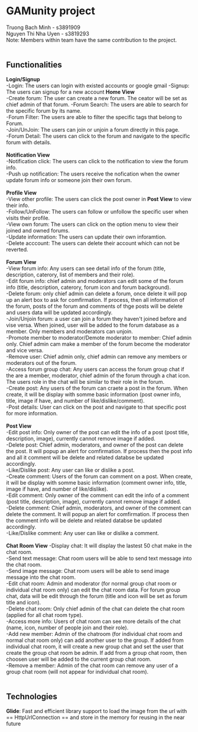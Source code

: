 # GAMunity project
Truong Bach Minh - s3891909
<br />
Nguyen Thi Nha Uyen - s3819293
<br />
Note: Members within team have the same contribution to the project.
<br />
<br />
## Functionalities
**Login/Signup**<br />
-Login: The users can login with existed accounts or google gmail
-Signup: The users can signup for a new account 
**Home View**<br />
-Create forum: The user can create a new forum. The ceator will be set as chief admin of that forum.
-Forum Search: The users are able to search for the specific forum by its name. <br />
-Forum Filter: The users are able to filter the specific tags that belong to Forum. <br />
-Join/UnJoin: The users can join or unjoin a forum directly in this page. <br />
-Forum Detail: The users can click to the forum and navigate to the specific forum with details. <br />
<br />
**Notification View**<br />
-Notification click: The users can click to the notification to view the forum info.<br />
-Push up notification: The users receive the nofication when the owner update forum info or someone join their own forum. <br />
<br />
**Profile View**<br />
-View other profile: The users can click the post owner in **Post View** to view their info.<br /> 
-Follow/UnFollow: The users can follow or unfollow the specific user when visits their profile.<br />
-View own forum: The users can click on the option menu to view their joined and owned forums.<br />
-Update information: The users can update their own inforamtion.<br />
-Delete acccount: The users can delete their account which can not be reverted.<br />
<br />
**Forum View**<br />
-View forum info: Any users can see detail info of the forum (title, description, caterory, list of members and their role).<br />
-Edit forum info: chief admin and moderators can edit some of the forum info (title, description, caterory, forum icon and forum background).<br />
-Delete forum: only chief admin can delete a forum, once delete it will pop up an alert box to ask for comfirmation. If process, then all information of the forum, posts of the forum and comments of thge posts will be delete and users data will be updated accordingly.<br />
-Join/Unjoin forum: a user can join a forum they haven't joined before and vise versa. When joined, user will be added to the forum database as a member. Only members and moderators can unjoin.<br />
-Promote member to moderator/Demote moderator to member: Chief admin only. Chief admin cam make a member of the forum become the moderator and vice versa.<br />
-Remove user: Chief admin only, chief admin can remove any members or moderators out of the forum.<br />
-Access forum group chat: Any users can access the forum group chat if the are a member, moderator, chief admin of the forum through a chat icon. The users role in the chat will be similar to their role in the forum.<br />
-Create post: Any users of the forum can craete a post in the forum. When create, it will be display with somme basic information (post owner info, title, image if have, and number of like/dislike/comment).<br />
-Post details: User can click on the post and navigate to that specific post for more information.<br />
<br />
**Post View**<br />
-Edit post info: Only owner of the post can edit the info of a post (post title, description, image), currently cannot remove image if added.<br />
-Delete post: Chief admin, moderators, and owner of the post can delete the post. It will popup an alert for comfirmation. If process then the post info and all it comment will be delete and related databse be updated accordingly.<br />
-Like/Dislike post: Any user can like or dislike a post.<br />
-Create comment: Users of the forum can comment on a post. When create, it will be display with somme basic information (comment owner info, title, image if have, and number of like/dislike).<br />
-Edit comment: Only owner of the comment can edit the info of a comment (post title, description, image), currently cannot remove image if added.<br />
-Delete comment: Chief admin, moderators, and owner of the comment can delete the comment. It will popup an alert for comfirmation. If process then the comment info will be delete and related databse be updated accordingly.<br />
-Like/Dislike comment: Any user can like or dislike a comment.<br />
<br />
**Chat Room View**
-Display chat: It will display the lastest 50 chat make in the chat room.<br />
-Send text message: Chat room users will be able to send text message into the chat room.<br />
-Send image message: Chat room users will be able to send image message into the chat room.<br />
-Edit chat room: Admin and moderator (for normal group chat room or individual chat room only) can edit the chat room data. For forum group chat, data will be edit through the forum (title and icon will be set as forum title and icon).<br />
-Delete chat room: Only chief admin of the chat can delete the chat room (applied for all chat room type).<br />
-Access more info: Users of chat room can see more details of the chat (name, icon, number of people join and their role).<br />
-Add new member: Admin of the chatroom (for individual chat room and normal chat room only) can add another user to the group. If added from individual chat room, it will create a new group chat and set the user that create the group chat room be admin. If add from a group chat room, then choosen user will be added to the current group chat room.<br />
-Remove a member: Admin of the chat room can remove any user of a group chat room (will not appear for individual chat room).<br />
<br />
## Technologies
**Glide**: Fast and efficient library support to load the image from the url with == HttpUrlConnection == and store in the memory for reusing in the near future

